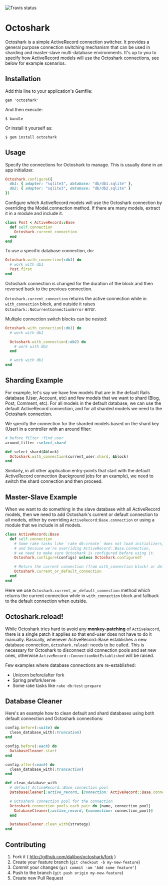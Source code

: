 ![Travis status](https://travis-ci.org/dalibor/octoshark.png)

# Octoshark

Octoshark is a simple ActiveRecord connection switcher. It provides a general purpose connection switching mechanism that can be used in sharding and master-slave multi-database environments. It's up to you to specify how ActiveRecord models will use the Octoshark connections, see below for example scenarios.


## Installation

Add this line to your application's Gemfile:

```
gem 'octoshark'
```

And then execute:

```
$ bundle
```

Or install it yourself as:

```
$ gem install octoshark
```


## Usage

Specify the connections for Octoshark to manage. This is usually done in an app initializer.

```ruby
Octoshark.configure({
  db1: { adapter: "sqlite3", database: "db/db1.sqlite" },
  db2: { adapter: "sqlite3", database: "db/db2.sqlite" }
})
```

Configure which ActiveRecord models will use the Octoshark connection by overriding the Model.connection method. If there are many models, extract it in a module and include it.

```ruby
class Post < ActiveRecord::Base
  def self.connection
    Octoshark.current_connection
  end
end
```

To use a specific database connection, do:

```ruby
Octoshark.with_connection(:db1) do
  # work with db1
  Post.first
end
```

Octoshark connection is changed for the duration of the block and then reversed back to the previous connection.

`Octoshark.current_connection` returns the active connection while in `with_connection` block, and outside it raises `Octoshark::NoCurrentConnectionError` error.

Multiple connection switch blocks can be nested:

```ruby
Octoshark.with_connection(:db1) do
  # work with db1

  Octoshark.with_connection(:db2) do
    # work with db2
  end

  # work with db1
end
```


## Sharding Example

For example, let's say we have few models that are in the default Rails database (User, Account, etc) and few models that we want to shard (Blog, Post, Comment, etc). For all models in the default database, we can use the default ActiveRecord connection, and for all sharded models we need to the Octoshark connection.

We specify the connection for the sharded models based on the shard key (User) in a controller with an around filter:

```ruby
# before_filter :find_user
around_filter :select_shard

def select_shard(&block)
  Octoshark.with_connection(current_user.shard, &block)
end
```

Similarly, in all other application entry-points that start with the default ActiveRecord connection (background jobs for an example), we need to switch the shard connection and then proceed.


## Master-Slave Example

When we want to do something in the slave database with all ActiveRecord models, then we need to add Octoshark's current or default connection to all models, either by overriding `ActiveRecord:Base.connection` or using a module that we include in all models.

```ruby
class ActiveRecord::Base
  def self.connection
    # Some rake tasks like `rake db:create` does not load initializers,
    # and because we're overriding ActiveRecord::Base.connection,
    # we need to make sure Octoshark is configured before using it.
    Octoshark.configure(configs) unless Octoshark.configured?

    # Return the current connection (from with_connection block) or default one
    Octoshark.current_or_default_connection
  end
end
```

Here we use `Octoshark.current_or_default_connection` method which returns the current connection while in `with_connection` block and fallback to the default connection when outside.


## Octoshark.reload!

While Octoshark tries hard to avoid any **monkey-patching** of `ActiveRecord`, there is a single patch it applies so that end-user does not have to do it manually. Basically, whenever ActiveRecord::Base establishes a new database connection, `Octoshark.reload!` needs to be called. This is necessary for Octoshark to disconnect old connection pools and set new ones, otherwise `ActiveRecord::ConnectionNotEstablished` will be raised.

Few examples where database connections are re-established:

* Unicorn before/after fork
* Spring prefork/serve
* Some rake tasks like `rake db:test:prepare`


## Database Cleaner

Here's an example how to clean default and shard databases using both default connection and Octoshark connections:

```ruby
config.before(:suite) do
  clean_database_with(:truncation)
end

config.before(:each) do
  DatabaseCleaner.start
end

config.after(:each) do
  clean_database_with(:transaction)
end

def clean_database_with
  # default ActiveRecord::Base connection pool
  DatabaseCleaner[:active_record, {connection: ActiveRecord::Base.connection_pool}]

  # Octoshark connection pool for the connection
  Octoshark.connection_pools.each_pair do |name, connection_pool|
    DatabaseCleaner[:active_record, {connection: connection_pool}]
  end

  DatabaseCleaner.clean_with(strategy)
end
```

## Contributing

1. Fork it ( http://github.com/dalibor/octoshark/fork )
2. Create your feature branch (`git checkout -b my-new-feature`)
3. Commit your changes (`git commit -am 'Add some feature'`)
4. Push to the branch (`git push origin my-new-feature`)
5. Create new Pull Request
